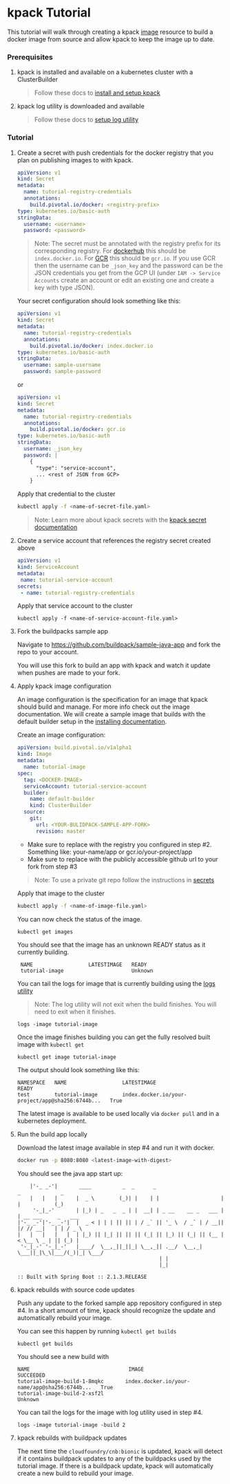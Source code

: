 #  kpack Tutorial

This tutorial will walk through creating a kpack [image](image.md) resource to build a docker image from source and allow kpack to keep the image up to date.  

###  Prerequisites
1. kpack is installed and available on a kubernetes cluster with a ClusterBuilder

    > Follow these docs to [install and setup kpack](install.md) 

1. kpack log utility is downloaded and available

    > Follow these docs to [setup log utility](logs.md)
     
###  Tutorial
1. Create a secret with push credentials for the docker registry that you plan on publishing images to with kpack.  

    ```yaml
    apiVersion: v1
    kind: Secret
    metadata:
      name: tutorial-registry-credentials
      annotations:
        build.pivotal.io/docker: <registry-prefix>
    type: kubernetes.io/basic-auth
    stringData:
      username: <username>
      password: <password>
    ```
   
   > Note: The secret must be annotated with the registry prefix for its corresponding registry. For [dockerhub](https://hub.docker.com/) this should be `index.docker.io`. 
   For [GCR](https://cloud.google.com/container-registry/) this should be `gcr.io`. If you use GCR then the username can be `_json_key` and the password can be the JSON credentials you get from the GCP UI (under `IAM -> Service Accounts` create an account or edit an existing one and create a key with type JSON).
   
   Your secret configuration should look something like this:
   
   ```yaml
   apiVersion: v1
   kind: Secret
   metadata:
     name: tutorial-registry-credentials
     annotations:
       build.pivotal.io/docker: index.docker.io
   type: kubernetes.io/basic-auth
   stringData:
     username: sample-username
     password: sample-password
   ```
   
   or
   
   ```yaml
   apiVersion: v1
   kind: Secret
   metadata:
     name: tutorial-registry-credentials
     annotations:
       build.pivotal.io/docker: gcr.io
   type: kubernetes.io/basic-auth
   stringData:
     username: _json_key
     password: |
       {
         "type": "service-account",
         ... <rest of JSON from GCP>
       }
   ```
   
   Apply that credential to the cluster 
   
    ```bash
   kubectl apply -f <name-of-secret-file.yaml>
    ```
   
   > Note: Learn more about kpack secrets with the [kpack secret documentation](secrets.md) 

1. Create a service account that references the registry secret created above 

     ```yaml
    apiVersion: v1
    kind: ServiceAccount
    metadata:
      name: tutorial-service-account
    secrets:
      - name: tutorial-registry-credentials
     ```
    
    Apply that service account to the cluster 
   
     ```
     kubectl apply -f <name-of-service-account-file.yaml>
     ```

1. Fork the buildpacks sample app
    
    Navigate to https://github.com/buildpack/sample-java-app and fork the repo to your account.
    
    You will use this fork to build an app with kpack and watch it update when pushes are made to your fork.   

1. Apply kpack image configuration 

    An image configuration is the specification for an image that kpack should build and manage. For more info check out the image documentation. We will create a sample image that builds with the default builder setup in the [installing documentation](./install.md).      
      
    Create an image configuration:
    
    ```yaml
    apiVersion: build.pivotal.io/v1alpha1
    kind: Image
    metadata:
      name: tutorial-image
    spec:
      tag: <DOCKER-IMAGE>
      serviceAccount: tutorial-service-account
      builder:
        name: default-builder
        kind: ClusterBuilder
      source:
        git:
          url: <YOUR-BULIDPACK-SAMPLE-APP-FORK>
          revision: master
    ```

   - Make sure to replace <DOCKER-IMAGE> with the registry you configured in step #2. Something like: your-name/app or gcr.io/your-project/app    
   - Make sure to replace <YOUR-GITHUB-URL> with the publicly accessible github url to your fork from step #3
    > Note: To use a private git repo follow the instructions in [secrets](secrets.md)

   Apply that image to the cluster 
    ```bash
    kubectl apply -f <name-of-image-file.yaml>
    ```
    
   You can now check the status of the image. 
   
   ```bash
   kubectl get images 
   ```
    
   You should see that the image has an unknown READY status as it currently building.
   
   ```
    NAME                  LATESTIMAGE   READY
    tutorial-image                      Unknown
    ```
    
    You can tail the logs for image that is currently building using the [logs utility](logs.md)
    
    > Note: The log utility will not exit when the build finishes. You will need to exit when it finishes.  
    ```
    logs -image tutorial-image  
    ``` 
    
    Once the image finishes building you can get the fully resolved built image with `kubectl get`
    
    ```
    kubectl get image tutorial-image
    ```  
    
    The output should look something like this:
    ```
    NAMESPACE   NAME                  LATESTIMAGE                                        READY
    test        tutorial-image        index.docker.io/your-project/app@sha256:6744b...   True
    ```
    
    The latest image is available to be used locally via `docker pull` and in a kubernetes deployment.   

1. Run the build app locally 

   Download the latest image available in step #4 and run it with docker.
    
   ```bash
   docker run -p 8080:8080 <latest-image-with-digest>
   ```
   
   You should see the java app start up:
   ```
       |'-_ _-'|       ____          _  _      _                      _             _
       |   |   |      |  _ \        (_)| |    | |                    | |           (_)
        '-_|_-'       | |_) | _   _  _ | |  __| | _ __    __ _   ___ | | __ ___     _   ___
   |'-_ _-'|'-_ _-'|  |  _ < | | | || || | / _` || '_ \  / _` | / __|| |/ // __|   | | / _ \
   |   |   |   |   |  | |_) || |_| || || || (_| || |_) || (_| || (__ |   < \__ \ _ | || (_) |
    '-_|_-' '-_|_-'   |____/  \__,_||_||_| \__,_|| .__/  \__,_| \___||_|\_\|___/(_)|_| \___/
                                                 | |
                                                 |_|
   
   :: Built with Spring Boot :: 2.1.3.RELEASE
   ``` 
    
1. kpack rebuilds with source code updates
    
   Push any update to the forked sample app repository configured in step #4. In a short amount of time, kpack should recognize the update and automatically rebuild your image.  
    
   You can see this happen by running `kubectl get builds`
   ```
   kubectl get builds
   ``` 
   You should see a new build with
   
   ```
   NAME                                IMAGE                                          SUCCEEDED
   tutorial-image-build-1-8mqkc       index.docker.io/your-name/app@sha256:6744b...   True
   tutorial-image-build-2-xsf2l                                                       Unknown
   ```

   You can tail the logs for the image with log utility used in step #4.
   
   ```
   logs -image tutorial-image -build 2  
   ```
    
1. kpack rebuilds with buildpack updates
    
    The next time the `cloudfoundry/cnb:bionic` is updated, kpack will detect if it contains buildpack updates to any of the buildpacks used by the tutorial image.
    If there is a buildpack update, kpack will automatically create a new build to rebuild your image.    
    

